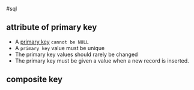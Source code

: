 #sql 

## attribute of primary key
- A [primary key](https://www.guru99.com/dbms-keys.html) `cannot be NULL`
- A `primary key` value must be unique
- The primary key values should rarely be changed
- The primary key must be given a value when a new record is inserted.

## composite key
